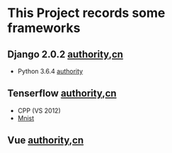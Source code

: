 
# This Project records some frameworks

## Django 2.0.2 [authority](https://docs.djangoproject.com/en/2.0/intro/),[cn](http://www.runoob.com/django/django-tutorial.html)

* Python 3.6.4 [authority](https://www.python.org/)



## Tenserflow [authority](https://www.tensorflow.org/),[cn](http://www.tensorfly.cn/)

* CPP (VS 2012)
* [Mnist](http://yann.lecun.com/exdb/mnist/)


## Vue [authority](https://vuejs.org/),[cn](https://cn.vuejs.org/)

